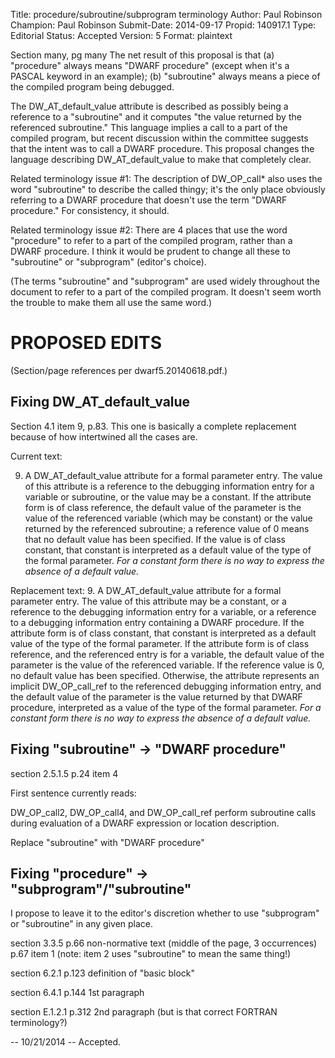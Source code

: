 Title:       procedure/subroutine/subprogram terminology
Author:      Paul Robinson
Champion:    Paul Robinson
Submit-Date: 2014-09-17
Propid:      140917.1
Type:        Editorial
Status:      Accepted
Version:     5
Format:      plaintext

Section many, pg many
The net result of this proposal is that (a) "procedure" always means "DWARF procedure"
(except when it's a PASCAL keyword in an example); (b) "subroutine" always means a
piece of the compiled program being debugged.

The DW_AT_default_value attribute is described as possibly being a 
reference to a "subroutine" and it computes "the value returned by the 
referenced subroutine."  This language implies a call to a part of the
compiled program, but recent discussion within the committee suggests
that the intent was to call a DWARF procedure.  This proposal changes
the language describing DW_AT_default_value to make that completely
clear.

Related terminology issue #1: The description of DW_OP_call* also uses
the word "subroutine" to describe the called thingy; it's the only place
obviously referring to a DWARF procedure that doesn't use the term
"DWARF procedure."  For consistency, it should.

Related terminology issue #2: There are 4 places that use the word
"procedure" to refer to a part of the compiled program, rather than
a DWARF procedure.  I think it would be prudent to change all these
to "subroutine" or "subprogram" (editor's choice).

(The terms "subroutine" and "subprogram" are used widely throughout
the document to refer to a part of the compiled program.  It doesn't
seem worth the trouble to make them all use the same word.)

PROPOSED EDITS
==============
(Section/page references per dwarf5.20140618.pdf.)

Fixing DW_AT_default_value
--------------------------
Section 4.1 item 9, p.83.
This one is basically a complete replacement because of how intertwined
all the cases are.

Current text:

9. A DW_AT_default_value attribute for a formal parameter entry. The
   value of this attribute is a reference to the debugging information
   entry for a variable or subroutine, or the value may be a constant.
   If the attribute form is of class reference, the default value of the
   parameter is the value of the referenced variable (which may be
   constant) or the value returned by the referenced subroutine; a
   reference value of 0 means that no default value has been specified.
   If the value is of class constant, that constant is interpreted as a
   default value of the type of the formal parameter.
   *For a constant form there is no way to express the absence of a default
   value.*

Replacement text:
9. A DW_AT_default_value attribute for a formal parameter entry. The
   value of this attribute may be a constant, or a reference to the
   debugging information entry for a variable, or a reference to a
   debugging information entry containing a DWARF procedure.  If the
   attribute form is of class constant, that constant is interpreted as
   a default value of the type of the formal parameter. If the attribute
   form is of class reference, and the referenced entry is for a
   variable, the default value of the parameter is the value of the
   referenced variable.  If the reference value is 0, no default value
   has been specified.  Otherwise, the attribute represents an implicit
   DW_OP_call_ref to the referenced debugging information entry, and
   the default value of the parameter is the value returned by that
   DWARF procedure, interpreted as a value of the type of the formal
   parameter.
   *For a constant form there is no way to express the absence of a default
   value.*


Fixing "subroutine" -> "DWARF procedure"
----------------------------------------
section 2.5.1.5 p.24 item 4

First sentence currently reads:

   DW_OP_call2, DW_OP_call4, and DW_OP_call_ref perform subroutine calls
   during evaluation of a DWARF expression or location description.

Replace "subroutine" with "DWARF procedure"


Fixing "procedure" -> "subprogram"/"subroutine"
-----------------------------------------------
I propose to leave it to the editor's discretion whether to use
"subprogram" or "subroutine" in any given place.

section 3.3.5 
p.66 non-normative text (middle of the page, 3 occurrences)
p.67 item 1 (note: item 2 uses "subroutine" to mean the same thing!)

section 6.2.1
p.123 definition of "basic block"

section 6.4.1
p.144 1st paragraph

section E.1.2.1
p.312 2nd paragraph (but is that correct FORTRAN terminology?)

--
10/21/2014 -- Accepted.
